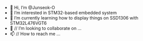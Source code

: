 - 👋 Hi, I’m @Junseok-O
- 👀 I’m interested in STM32-based embedded system
- 🌱 I’m currently learning how to display things on SSD1306 with STM32L476VGT6
- 💞️ // I’m looking to collaborate on ...
- 📫 // How to reach me ...

<!---
Junseok-O/Junseok-O is a ✨ special ✨ repository because its `README.md` (this file) appears on your GitHub profile.
You can click the Preview link to take a look at your changes.
--->
